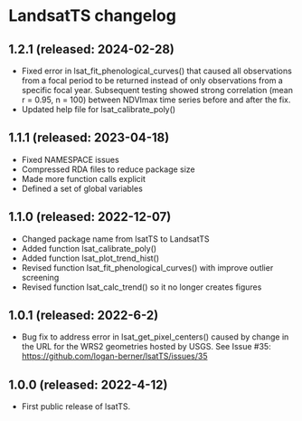 # LandsatTS changelog

## 1.2.1 (released: 2024-02-28)
- Fixed error in lsat_fit_phenological_curves() that caused all observations from a focal period to be returned instead of only observations from a specific focal year. Subsequent testing showed strong correlation (mean r = 0.95, n = 100) between NDVImax time series before and after the fix.
- Updated help file for lsat_calibrate_poly() 

## 1.1.1 (released: 2023-04-18)
- Fixed NAMESPACE issues
- Compressed RDA files to reduce package size
- Made more function calls explicit
- Defined a set of global variables

## 1.1.0 (released: 2022-12-07)
- Changed package name from lsatTS to LandsatTS
- Added function lsat_calibrate_poly()
- Added function lsat_plot_trend_hist()
- Revised function lsat_fit_phenological_curves() with improve outlier screening
- Revised function lsat_calc_trend() so it no longer creates figures

## 1.0.1 (released: 2022-6-2)
- Bug fix to address error in lsat_get_pixel_centers() caused by change in the URL for the WRS2 geometries hosted by USGS. See Issue #35: https://github.com/logan-berner/lsatTS/issues/35

## 1.0.0 (released: 2022-4-12)
- First public release of lsatTS.
